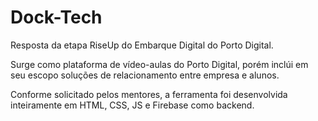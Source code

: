 # Dock-Tech

Resposta da etapa RiseUp do Embarque Digital do Porto Digital.

Surge como plataforma de vídeo-aulas do Porto Digital, porém inclúi em seu escopo soluções de relacionamento entre empresa e alunos. 

Conforme solicitado pelos mentores, a ferramenta foi desenvolvida inteiramente em HTML, CSS, JS e Firebase como backend.

